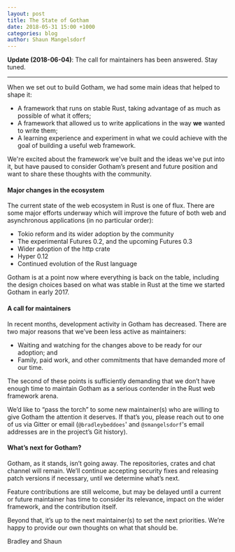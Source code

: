 ```yaml
---
layout: post
title: The State of Gotham
date: 2018-05-31 15:00 +1000
categories: blog
author: Shaun Mangelsdorf
---
```


**Update (2018-06-04)**: The call for maintainers has been answered. Stay tuned.

---

When we set out to build Gotham, we had some main ideas that helped to shape it:

* A framework that runs on stable Rust, taking advantage of as much as possible
  of what it offers;
* A framework that allowed us to write applications in the way **we** wanted to
  write them;
* A learning experience and experiment in what we could achieve with the goal of
  building a useful web framework.

We're excited about the framework we've built and the ideas we've put into it,
but have paused to consider Gotham’s present and future position and want to
share these thoughts with the community.

#### Major changes in the ecosystem

The current state of the web ecosystem in Rust is one of flux. There are some
major efforts underway which will improve the future of both web and
asynchronous applications (in no particular order):

* Tokio reform and its wider adoption by the community
* The experimental Futures 0.2, and the upcoming Futures 0.3
* Wider adoption of the http crate
* Hyper 0.12
* Continued evolution of the Rust language

Gotham is at a point now where everything is back on the table, including the
design choices based on what was stable in Rust at the time we started Gotham in
early 2017.

#### A call for maintainers

In recent months, development activity in Gotham has decreased. There are two
major reasons that we’ve been less active as maintainers:

* Waiting and watching for the changes above to be ready for our adoption; and
* Family, paid work, and other commitments that have demanded more of our time.

The second of these points is sufficiently demanding that we don’t have enough
time to maintain Gotham as a serious contender in the Rust web framework arena.

We’d like to “pass the torch” to some new maintainer(s) who are willing to give
Gotham the attention it deserves. If that’s you, please reach out to one of us
via Gitter or email (`@bradleybeddoes`' and `@smangelsdorf`'s email addresses
are in the project’s Git history).

#### What’s next for Gotham?

Gotham, as it stands, isn’t going away. The repositories, crates and chat
channel will remain. We’ll continue accepting security fixes and releasing patch
versions if necessary, until we determine what’s next.

Feature contributions are still welcome, but may be delayed until a current or
future maintainer has time to consider its relevance, impact on the wider
framework, and the contribution itself.

Beyond that, it’s up to the next maintainer(s) to set the next priorities. We’re
happy to provide our own thoughts on what that should be.

Bradley and Shaun
